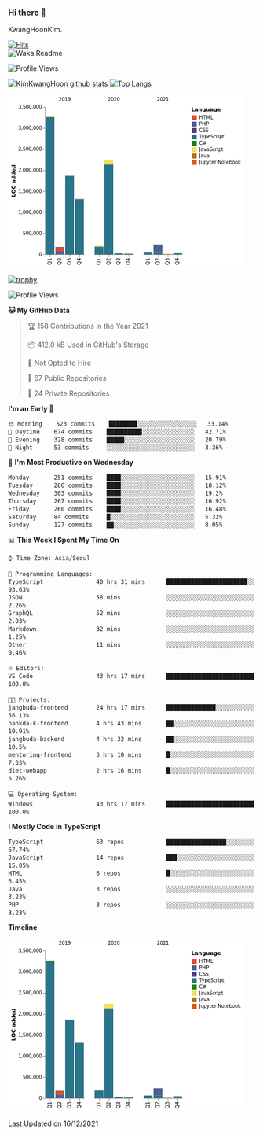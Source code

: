 ### Hi there 👋

KwangHoonKim.

[![Hits](https://hits.seeyoufarm.com/api/count/incr/badge.svg?url=https%3A%2F%2Fgithub.com%2Frhkdgns95)](https://hits.seeyoufarm.com)  
![Waka Readme](https://github.com/rhkdgns95/rhkdgns95/workflows/Waka%20Readme/badge.svg)

![Profile Views](http://img.shields.io/badge/Profile%20Views-0-blue)

[![KimKwangHoon github stats](https://github-readme-stats.vercel.app/api?username=rhkdgns95&show_icons=true)](https://github.com/rhkdgns95/github-readme-stats)   [![Top Langs](https://github-readme-stats.vercel.app/api/top-langs/?username=rhkdgns95&layout=compact)](https://github.com/rhkdgns95/github-readme-stats)   


![Chart not found](https://raw.githubusercontent.com/rhkdgns95/rhkdgns95/master/charts/bar_graph.png) 

[![trophy](https://github-profile-trophy.vercel.app/?username=rhkdgns95)](https://github.com/rhkdgns95/github-profile-trophy)

<!--START_SECTION:waka-->
![Profile Views](http://img.shields.io/badge/Profile%20Views-0-blue)

**🐱 My GitHub Data** 

> 🏆 158 Contributions in the Year 2021
 > 
> 📦 412.0 kB Used in GitHub's Storage 
 > 
> 🚫 Not Opted to Hire
 > 
> 📜 67 Public Repositories 
 > 
> 🔑 24 Private Repositories  
 > 
**I'm an Early 🐤** 

```text
🌞 Morning    523 commits    ████████░░░░░░░░░░░░░░░░░   33.14% 
🌆 Daytime    674 commits    ██████████░░░░░░░░░░░░░░░   42.71% 
🌃 Evening    328 commits    █████░░░░░░░░░░░░░░░░░░░░   20.79% 
🌙 Night      53 commits     ░░░░░░░░░░░░░░░░░░░░░░░░░   3.36%

```
📅 **I'm Most Productive on Wednesday** 

```text
Monday       251 commits    ████░░░░░░░░░░░░░░░░░░░░░   15.91% 
Tuesday      286 commits    ████░░░░░░░░░░░░░░░░░░░░░   18.12% 
Wednesday    303 commits    ████░░░░░░░░░░░░░░░░░░░░░   19.2% 
Thursday     267 commits    ████░░░░░░░░░░░░░░░░░░░░░   16.92% 
Friday       260 commits    ████░░░░░░░░░░░░░░░░░░░░░   16.48% 
Saturday     84 commits     █░░░░░░░░░░░░░░░░░░░░░░░░   5.32% 
Sunday       127 commits    ██░░░░░░░░░░░░░░░░░░░░░░░   8.05%

```


📊 **This Week I Spent My Time On** 

```text
⌚︎ Time Zone: Asia/Seoul

💬 Programming Languages: 
TypeScript               40 hrs 31 mins      ███████████████████████░░   93.63% 
JSON                     58 mins             ░░░░░░░░░░░░░░░░░░░░░░░░░   2.26% 
GraphQL                  52 mins             ░░░░░░░░░░░░░░░░░░░░░░░░░   2.03% 
Markdown                 32 mins             ░░░░░░░░░░░░░░░░░░░░░░░░░   1.25% 
Other                    11 mins             ░░░░░░░░░░░░░░░░░░░░░░░░░   0.46%

🔥 Editors: 
VS Code                  43 hrs 17 mins      █████████████████████████   100.0%

🐱‍💻 Projects: 
jangbuda-frontend        24 hrs 17 mins      ██████████████░░░░░░░░░░░   56.13% 
bankda-k-frontend        4 hrs 43 mins       ██░░░░░░░░░░░░░░░░░░░░░░░   10.91% 
jangbuda-backend         4 hrs 32 mins       ██░░░░░░░░░░░░░░░░░░░░░░░   10.5% 
mentoring-frontend       3 hrs 10 mins       █░░░░░░░░░░░░░░░░░░░░░░░░   7.33% 
diet-webapp              2 hrs 16 mins       █░░░░░░░░░░░░░░░░░░░░░░░░   5.26%

💻 Operating System: 
Windows                  43 hrs 17 mins      █████████████████████████   100.0%

```

**I Mostly Code in TypeScript** 

```text
TypeScript               63 repos            █████████████████░░░░░░░░   67.74% 
JavaScript               14 repos            ███░░░░░░░░░░░░░░░░░░░░░░   15.05% 
HTML                     6 repos             █░░░░░░░░░░░░░░░░░░░░░░░░   6.45% 
Java                     3 repos             ░░░░░░░░░░░░░░░░░░░░░░░░░   3.23% 
PHP                      3 repos             ░░░░░░░░░░░░░░░░░░░░░░░░░   3.23%

```


**Timeline**

![Chart not found](https://raw.githubusercontent.com/rhkdgns95/rhkdgns95/master/charts/bar_graph.png) 


 Last Updated on 16/12/2021
<!--END_SECTION:waka-->
